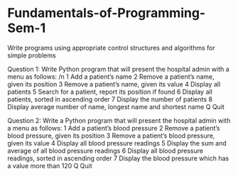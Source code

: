 # Fundamentals-of-Programming-Sem-1
Write programs using appropriate control structures and algorithms for simple problems


Question 1: 
Write Python program that will present the hospital admin with a menu as follows: /n
1 Add a patient’s name
2 Remove a patient’s name, given its position
3 Remove a patient’s name, given its value
4 Display all patients
5 Search for a patient, report its position if found
6 Display all patients, sorted in ascending order
7 Display the number of patients
8 Display average number of name, longest name and shortest name
Q Quit

Question 2:
Write a Python program that will present the hospital admin with a menu as follows:
1 Add a patient’s blood pressure
2 Remove a patient’s blood pressure, given its position
3 Remove a patient’s blood pressure, given its value
4 Display all blood pressure readings
5 Display the sum and average of all blood pressure readings
6 Display all blood pressure readings, sorted in ascending order
7 Display the blood pressure which has a value more than 120
Q Quit
